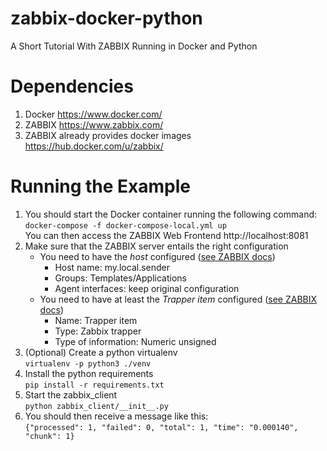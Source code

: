 # zabbix-docker-python
A Short Tutorial With ZABBIX Running in Docker and Python

# Dependencies
1. Docker https://www.docker.com/
2. ZABBIX https://www.zabbix.com/
3. ZABBIX already provides docker images https://hub.docker.com/u/zabbix/

# Running the Example
1. You should start the Docker container running the following command:                 
   ```docker-compose -f docker-compose-local.yml up```                                       
   You can then access the ZABBIX Web Frontend http://localhost:8081
2. Make sure that the ZABBIX server entails the right configuration
   - You need to have the *host* configured ([see ZABBIX docs](https://www.zabbix.com/documentation/3.0/manual/quickstart/host))
     - Host name: my.local.sender
     - Groups: Templates/Applications
     - Agent interfaces: keep original configuration
   - You need to have at least the *Trapper item* configured ([see ZABBIX docs](https://www.zabbix.com/documentation/3.0/manual/quickstart/item))
     - Name: Trapper item
     - Type: Zabbix trapper
     - Type of information: Numeric unsigned
3. (Optional) Create a python virtualenv                                     
   ```virtualenv -p python3 ./venv```
4. Install the python requirements                                                      
   ```pip install -r requirements.txt```  
5. Start the zabbix_client                            
   ```python zabbix_client/__init__.py```
6. You should then receive a message like this:                     
   ```{"processed": 1, "failed": 0, "total": 1, "time": "0.000140", "chunk": 1}```


